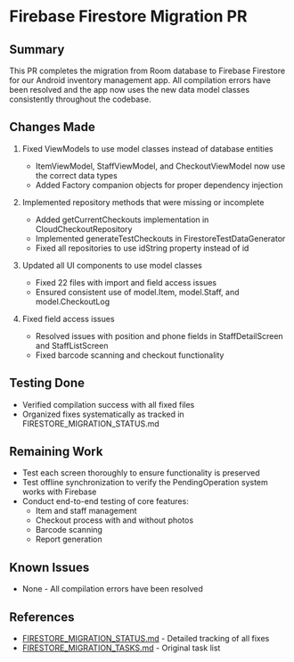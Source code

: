 # Firebase Firestore Migration PR

## Summary

This PR completes the migration from Room database to Firebase Firestore for our Android inventory management app. All compilation errors have been resolved and the app now uses the new data model classes consistently throughout the codebase.

## Changes Made

1. Fixed ViewModels to use model classes instead of database entities
   - ItemViewModel, StaffViewModel, and CheckoutViewModel now use the correct data types
   - Added Factory companion objects for proper dependency injection

2. Implemented repository methods that were missing or incomplete
   - Added getCurrentCheckouts implementation in CloudCheckoutRepository
   - Implemented generateTestCheckouts in FirestoreTestDataGenerator
   - Fixed all repositories to use idString property instead of id

3. Updated all UI components to use model classes
   - Fixed 22 files with import and field access issues
   - Ensured consistent use of model.Item, model.Staff, and model.CheckoutLog

4. Fixed field access issues
   - Resolved issues with position and phone fields in StaffDetailScreen and StaffListScreen
   - Fixed barcode scanning and checkout functionality

## Testing Done

- Verified compilation success with all fixed files
- Organized fixes systematically as tracked in FIRESTORE_MIGRATION_STATUS.md

## Remaining Work

- Test each screen thoroughly to ensure functionality is preserved
- Test offline synchronization to verify the PendingOperation system works with Firebase
- Conduct end-to-end testing of core features:
  - Item and staff management
  - Checkout process with and without photos
  - Barcode scanning
  - Report generation

## Known Issues

- None - All compilation errors have been resolved

## References

- [FIRESTORE_MIGRATION_STATUS.md](./FIRESTORE_MIGRATION_STATUS.md) - Detailed tracking of all fixes
- [FIRESTORE_MIGRATION_TASKS.md](./FIRESTORE_MIGRATION_TASKS.md) - Original task list 